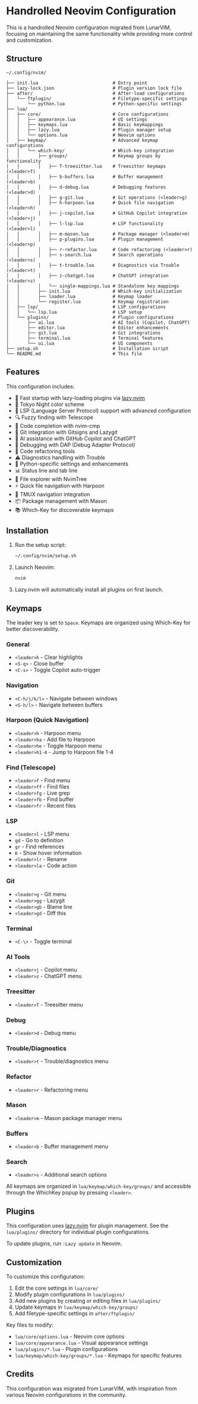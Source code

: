 # Handrolled Neovim Configuration

This is a handrolled Neovim configuration migrated from LunarVIM, focusing on maintaining the same functionality while providing more control and customization.

## Structure

```
~/.config/nvim/

├── init.lua                            # Entry point
├── lazy-lock.json                      # Plugin version lock file
├── after/                              # After-load configurations
│   └── ftplugin/                       # Filetype-specific settings
│       └── python.lua                  # Python-specific settings
├── lua/
│   ├── core/                           # Core configurations
│   │   ├── appearance.lua              # UI settings
│   │   ├── keymaps.lua                 # Basic keymappings
│   │   ├── lazy.lua                    # Plugin manager setup
│   │   └── options.lua                 # Neovim options
│   ├── keymap/                         # Advanced keymap configurations
│   │   └── which-key/                  # Which-key integration
│   │       ├── groups/                 # Keymap groups by functionality
│   │       │   ├── T-treesitter.lua    # Treesitter keymaps (<leader>T)
│   │       │   ├── b-buffers.lua       # Buffer management (<leader>b)
│   │       │   ├── d-debug.lua         # Debugging features (<leader>d)
│   │       │   ├── g-git.lua           # Git operations (<leader>g)
│   │       │   ├── h-harpoon.lua       # Quick file navigation (<leader>h)
│   │       │   ├── j-copilot.lua       # GitHub Copilot integration (<leader>j)
│   │       │   ├── l-lsp.lua           # LSP functionality (<leader>l)
│   │       │   ├── m-mason.lua         # Package manager (<leader>m)
│   │       │   ├── p-plugins.lua       # Plugin management (<leader>p)
│   │       │   ├── r-refactor.lua      # Code refactoring (<leader>r)
│   │       │   ├── s-search.lua        # Search operations (<leader>s)
│   │       │   ├── t-trouble.lua       # Diagnostics via Trouble (<leader>t)
│   │       │   ├── z-chatgpt.lua       # ChatGPT integration (<leader>z)
│   │       │   └── single-mappings.lua # Standalone key mappings
│   │       ├── init.lua                # Which-key initialization
│   │       ├── loader.lua              # Keymap loader
│   │       └── register.lua            # Keymap registration
│   ├── lsp/                            # LSP configurations
│   │   └── lsp.lua                     # LSP setup
│   └── plugins/                        # Plugin configurations
│       ├── ai.lua                      # AI tools (Copilot, ChatGPT)
│       ├── editor.lua                  # Editor enhancements
│       ├── git.lua                     # Git integrations
│       ├── terminal.lua                # Terminal features
│       └── ui.lua                      # UI components
├── setup.sh                            # Installation script
└── README.md                           # This file
```

## Features

This configuration includes:

- 🚀 Fast startup with lazy-loading plugins via [lazy.nvim](https://github.com/folke/lazy.nvim)
- 🎨 Tokyo Night color scheme
- 🧠 LSP (Language Server Protocol) support with advanced configuration
- 🔍 Fuzzy finding with Telescope
- 🔧 Code completion with nvim-cmp
- 🐙 Git integration with Gitsigns and Lazygit
- 📝 AI assistance with GitHub Copilot and ChatGPT
- 🐛 Debugging with DAP (Debug Adapter Protocol)
- 🔄 Code refactoring tools
- ⚠️ Diagnostics handling with Trouble
- 🐍 Python-specific settings and enhancements
- 📊 Status line and tab line
- 📁 File explorer with NvimTree
- ⚡ Quick file navigation with Harpoon
- 🔄 TMUX navigation integration
- 📦 Package management with Mason
- 📚 Which-Key for discoverable keymaps

## Installation

1. Run the setup script:
   ```bash
   ~/.config/nvim/setup.sh
   ```

2. Launch Neovim:
   ```bash
   nvim
   ```

3. Lazy.nvim will automatically install all plugins on first launch.

## Keymaps

The leader key is set to `Space`. Keymaps are organized using Which-Key for better discoverability.

### General

- `<leader>h` - Clear highlights
- `<S-q>` - Close buffer
- `<C-s>` - Toggle Copilot auto-trigger

### Navigation

- `<C-h/j/k/l>` - Navigate between windows
- `<S-h/l>` - Navigate between buffers

### Harpoon (Quick Navigation)

- `<leader>h` - Harpoon menu
- `<leader>ha` - Add file to Harpoon
- `<leader>he` - Toggle Harpoon menu
- `<leader>h1-4` - Jump to Harpoon file 1-4

### Find (Telescope)

- `<leader>f` - Find menu
- `<leader>ff` - Find files
- `<leader>fg` - Live grep
- `<leader>fb` - Find buffer
- `<leader>fr` - Recent files

### LSP

- `<leader>l` - LSP menu
- `gd` - Go to definition
- `gr` - Find references
- `K` - Show hover information
- `<leader>lr` - Rename
- `<leader>la` - Code action

### Git

- `<leader>g` - Git menu
- `<leader>gg` - Lazygit
- `<leader>gb` - Blame line
- `<leader>gd` - Diff this

### Terminal

- `<C-\>` - Toggle terminal

### AI Tools

- `<leader>j` - Copilot menu
- `<leader>z` - ChatGPT menu

### Treesitter

- `<leader>T` - Treesitter menu

### Debug

- `<leader>d` - Debug menu

### Trouble/Diagnostics

- `<leader>t` - Trouble/diagnostics menu

### Refactor

- `<leader>r` - Refactoring menu

### Mason

- `<leader>m` - Mason package manager menu

### Buffers

- `<leader>b` - Buffer management menu

### Search

- `<leader>s` - Additional search options

All keymaps are organized in `lua/keymap/which-key/groups/` and accessible through the WhichKey popup by pressing `<leader>`.

## Plugins

This configuration uses [lazy.nvim](https://github.com/folke/lazy.nvim) for plugin management. See the `lua/plugins/` directory for individual plugin configurations.

To update plugins, run `:Lazy update` in Neovim.

## Customization

To customize this configuration:

1. Edit the core settings in `lua/core/`
2. Modify plugin configurations in `lua/plugins/`
3. Add new plugins by creating or editing files in `lua/plugins/`
4. Update keymaps in `lua/keymap/which-key/groups/`
5. Add filetype-specific settings in `after/ftplugin/`

Key files to modify:
- `lua/core/options.lua` - Neovim core options
- `lua/core/appearance.lua` - Visual appearance settings
- `lua/plugins/*.lua` - Plugin configurations
- `lua/keymap/which-key/groups/*.lua` - Keymaps for specific features

## Credits

This configuration was migrated from LunarVIM, with inspiration from various Neovim configurations in the community.
